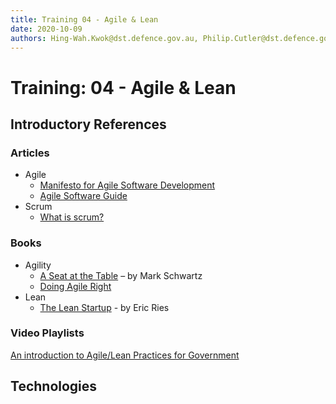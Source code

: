 ```yaml
---
title: Training 04 - Agile & Lean
date: 2020-10-09
authors: Hing-Wah.Kwok@dst.defence.gov.au, Philip.Cutler@dst.defence.gov.au
---
```


# Training: 04 - Agile & Lean

## Introductory References

### Articles

- Agile
  - [Manifesto for Agile Software Development](https://agilemanifesto.org/)
  - [Agile Software Guide](https://martinfowler.com/agile.html)
- Scrum
  - [What is scrum?](https://www.scrum.org/resources/what-is-scrum)

### Books

- Agility
  - [A Seat at the Table](https://learning.oreilly.com/library/view/a-seat-at/9781457191411/) – by Mark Schwartz
  - [Doing Agile Right](https://learning.oreilly.com/library/view/doing-agile-right/9781633698710/)
- Lean
  - [The Lean Startup](https://www.amazon.com.au/Lean-Startup-Entrepreneurs-Continuous-Innovation/dp/B00NPB3THW/ref=sr_1_1?dchild=1&keywords=lean+startup&qid=1601904066&sr=8-1) - by Eric Ries

### Video Playlists

[An introduction to Agile/Lean Practices for Government](https://learning.oreilly.com/playlists/77975467-025a-4f08-94b8-fcf612b34565/)

## Technologies

